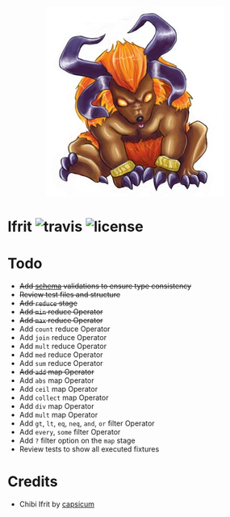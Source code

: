 <p align="center">
    <img src="./.github/ifrit.png">
</p>

Ifrit ![travis](https://travis-ci.org/KtorZ/ifrit.svg?style=flat-square) ![license](https://img.shields.io/badge/License-MPL_2.0-blue.svg?style=flat-square)
=========

# Todo

- ~~Add [schema](json-schema.org) validations to ensure type consistency~~
- ~~Review test files and structure~~
- ~~Add `reduce` stage~~
- ~~Add `min` reduce Operator~~
- ~~Add `max` reduce Operator~~
- Add `count` reduce Operator
- Add `join` reduce Operator
- Add `mult` reduce Operator
- Add `med` reduce Operator
- Add `sum` reduce Operator
- ~~Add `add` map Operator~~
- Add `abs` map Operator
- Add `ceil` map Operator
- Add `collect` map Operator
- Add `div` map Operator
- Add `mult` map Operator
- Add `gt`, `lt`, `eq`, `neq`, `and`, `or` filter Operator
- Add `every`, `some` filter Operator
- Add `?` filter option on the `map` stage
- Review tests to show all executed fixtures

# Credits

- Chibi Ifrit by [capsicum](http://capsicum.deviantart.com/)
